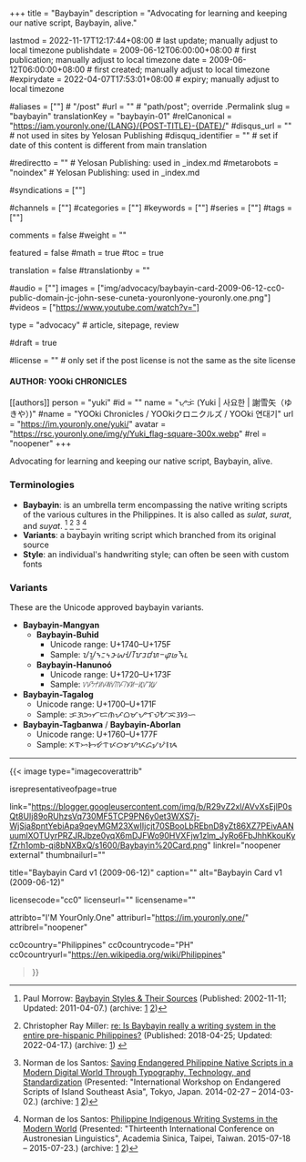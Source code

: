 +++
title = "Baybayin"
description = "Advocating for learning and keeping our native script, Baybayin, alive."

lastmod = 2022-11-17T12:17:44+08:00                 # last update; manually adjust to local timezone
publishdate = 2009-06-12T06:00:00+08:00             # first publication; manually adjust to local timezone
date = 2009-06-12T06:00:00+08:00                    # first created; manually adjust to local timezone
#expirydate = 2022-04-07T17:53:01+08:00              # expiry; manually adjust to local timezone

#aliases = [""]                                        # "/post"
#url = ""                                              # "path/post"; override .Permalink
slug = "baybayin"
translationKey = "baybayin-01"
#relCanonical = "https://iam.youronly.one/{LANG}/{POST-TITLE}-{DATE}/"
#disqus_url = ""                                       # not used in sites by Yelosan Publishing
#disquq_identifier = ""                                # set if date of this content is different from main translation

#redirectto = ""                                       # Yelosan Publishing: used in _index.md
#metarobots = "noindex"                                # Yelosan Publishing: used in _index.md

#syndications = [""]

#channels = [""]
#categories = [""]
#keywords = [""]
#series = [""]
#tags = [""]

comments = false
#weight = ""

featured = false
#math = true
#toc = true

translation = false
#translationby = ""

#audio = [""]
images = ["img/advocacy/baybayin-card-2009-06-12-cc0-public-domain-jc-john-sese-cuneta-youronlyone-youronly.one.png"]
#videos = ["https://www.youtube.com/watch?v="]

type = "advocacy"                                             # article, sitepage, review

#draft = true

#license = ""                                          # only set if the post license is not the same as the site license

#### AUTHOR: YOOki CHRONICLES ####
[[authors]]
  person = "yuki"
  #id = ""
  name = "ᜌᜓᜃᜒ (Yuki | 사요한 | 謝雪矢（ゆきや）)"
  #name = "YOOki Chronicles / YOOkiクロニクルズ / YOOki 연대기"
  url = "https://im.youronly.one/yuki/"
  avatar = "https://rsc.youronly.one/img/y/Yuki_flag-square-300x.webp"
  #rel = "noopener"
+++

Advocating for learning and keeping our native script, Baybayin, alive.

### Terminologies

- **Baybayin**: is an umbrella term encompassing the native writing scripts of the various cultures in the Philippines. It is also called as *sulat*, *surat*, and *suyat*. [^paul-morrow-01] [^christopher-ray-miller-01] [^norman-de-los-santos-01] [^norman-de-los-santos-02]
- **Variants**: a baybayin writing script which branched from its original source
- **Style**: an individual's handwriting style; can often be seen with custom fonts

[^paul-morrow-01]: Paul Morrow: [Baybayin Styles & Their Sources](http://paulmorrow.ca/baychart.htm) (Published: 2002-11-11; Updated: 2011-04-07.) (archive: [1](https://web.archive.org/web/20221116234524/http://paulmorrow.ca/baychart.htm) [2](https://archive.ph/jNwfD))
[^christopher-ray-miller-01]: Christopher Ray Miller: [re: Is Baybayin really a writing system in the entire pre-hispanic Philippines?](https://www.quora.com/Is-Baybayin-really-a-writing-system-in-the-entire-pre-hispanic-Philippines-Whats-the-basis-for-making-it-a-national-writing-system-if-pre-hispanic-kingdoms-weren-t-homogenous/answer/Christopher-Ray-Miller) (Published: 2018-04-25; Updated: 2022-04-17.) (archive: [1](https://archive.ph/RBTtO)) <!-- https://qr.ae/pvQwqR || https://archive.ph/a7JCD -->
[^norman-de-los-santos-01]: Norman de los Santos: [Saving Endangered Philippine Native Scripts in a Modern Digital World Through Typography, Technology, and Standardization](https://lingdy.aa-ken.jp/wp-content/uploads/2014/02/140227-intl-symp-and-ws_norman_de_los_santos_paper.pdf) (Presented: "International Workshop on Endangered Scripts of Island Southeast Asia", Tokyo, Japan. 2014-02-27 – 2014-03-02.) (archive: [1](https://web.archive.org/web/20221008021049/https://lingdy.aa-ken.jp/wp-content/uploads/2014/02/140227-intl-symp-and-ws_norman_de_los_santos_paper.pdf) [2](https://archive.ph/0PBjk))
[^norman-de-los-santos-02]: Norman de los Santos: [Philippine Indigenous Writing Systems in the Modern World](http://ical13.ling.sinica.edu.tw/Full_papers_and_ppts/July_21/P4-1.pdf) (Presented: "Thirteenth International Conference on Austronesian Linguistics", Academia Sinica, Taipei, Taiwan. 2015-07-18 – 2015-07-23.) (archive: [1](https://web.archive.org/web/20221008021043/http://ical13.ling.sinica.edu.tw/Full_papers_and_ppts/July_21/P4-1.pdf) [2](https://archive.ph/CF8ME))

### Variants

These are the Unicode approved baybayin variants.

- **Baybayin-Mangyan**
  - **Baybayin-Buhid**
    - Unicode range: U+1740–U+175F
    - Sample: <bdi lang="bku-Buhd">ᝀᝁᝂᝃᝄᝅᝆᝇᝈᝉᝊᝋᝌᝍᝎᝏᝐᝑ</bdi>
  - **Baybayin-Hanunoó**
    - Unicode range: U+1720–U+173F
    - Sample: <bdi lang="hnn-Hano">ᜠᜡᜢᜣᜤᜥᜦᜧᜨᜩᜪᜫᜬᜭᜮᜯᜰᜱ</bdi>
- **Baybayin-Tagalog**
  - Unicode range: U+1700–U+171F
  - Sample: <bdi lang="tl-Tglg">ᜃᜄᜅᜆᜇᜈᜉᜊᜋᜌᜎᜏᜀᜁᜂᜐᜑ</bdi>
- **Baybayin-Tagbanwa** / **Baybayin-Aborlan**
  - Unicode range: U+1760–U+177F
  - Sample: <bdi lang="tbw-Tagb">ᝣᝤᝥᝦᝧᝨᝩᝪᝫᝬᝮᝯᝠᝡᝢᝰ</bdi>

---

{{< image
  type="imagecoverattrib"

  isrepresentativeofpage=true

  link="https://blogger.googleusercontent.com/img/b/R29vZ2xl/AVvXsEjlP0sQt8UIj89oRUhzsVq730MF5TCP9PN6y0et3WXS7j-WjSja8pntYebiApa9qeyMGM23XwIIjcjt70SBooLbREbnD8yZt86XZ7PEivAANuumlXOTUyrPRZJRJbze0yqX6mDJFWo90HVXFjw1zlm_JyRo6FbJhhKkouKyfZrh1omb-qi8bNXBxQ/s1600/Baybayin%20Card.png"
  linkrel="noopener external"
  thumbnailurl=""

  title="Baybayin Card v1 (2009-06-12)"
  caption=""
  alt="Baybayin Card v1 (2009-06-12)"

  licensecode="cc0"
  licenseurl=""
  licensename=""

  attribto="I'M YourOnly.One"
  attriburl="https://im.youronly.one/"
  attribrel="noopener"

  cc0country="Philippines"
  cc0countrycode="PH"
  cc0countryurl="https://en.wikipedia.org/wiki/Philippines"
>}}
